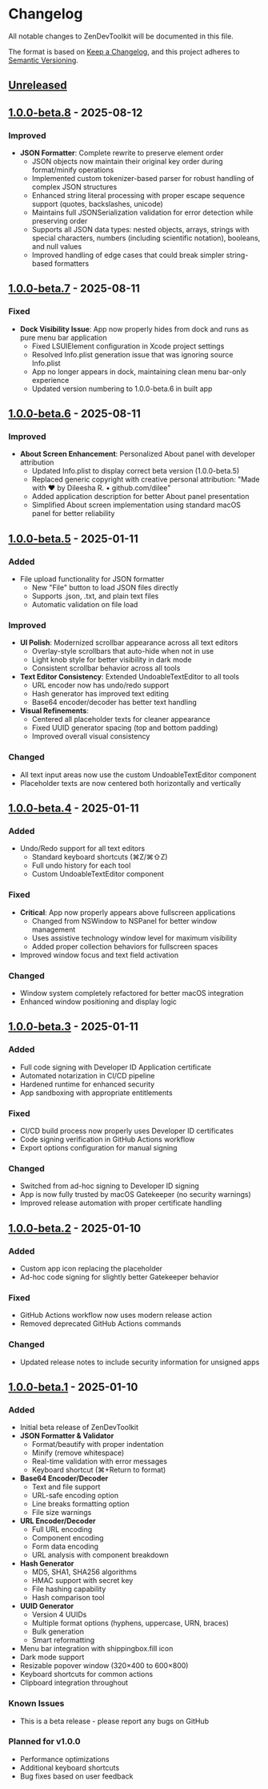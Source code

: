 # Changelog

All notable changes to ZenDevToolkit will be documented in this file.

The format is based on [Keep a Changelog](https://keepachangelog.com/en/1.0.0/),
and this project adheres to [Semantic Versioning](https://semver.org/spec/v2.0.0.html).

## [Unreleased]

## [1.0.0-beta.8] - 2025-08-12

### Improved
- **JSON Formatter**: Complete rewrite to preserve element order
  - JSON objects now maintain their original key order during format/minify operations  
  - Implemented custom tokenizer-based parser for robust handling of complex JSON structures
  - Enhanced string literal processing with proper escape sequence support (quotes, backslashes, unicode)
  - Maintains full JSONSerialization validation for error detection while preserving order
  - Supports all JSON data types: nested objects, arrays, strings with special characters, numbers (including scientific notation), booleans, and null values
  - Improved handling of edge cases that could break simpler string-based formatters

## [1.0.0-beta.7] - 2025-08-11

### Fixed
- **Dock Visibility Issue**: App now properly hides from dock and runs as pure menu bar application
  - Fixed LSUIElement configuration in Xcode project settings
  - Resolved Info.plist generation issue that was ignoring source Info.plist
  - App no longer appears in dock, maintaining clean menu bar-only experience
  - Updated version numbering to 1.0.0-beta.6 in built app

## [1.0.0-beta.6] - 2025-08-11

### Improved
- **About Screen Enhancement**: Personalized About panel with developer attribution
  - Updated Info.plist to display correct beta version (1.0.0-beta.5)
  - Replaced generic copyright with creative personal attribution: "Made with ❤️ by Dileesha R. • github.com/dilee"
  - Added application description for better About panel presentation
  - Simplified About screen implementation using standard macOS panel for better reliability

## [1.0.0-beta.5] - 2025-01-11

### Added
- File upload functionality for JSON formatter
  - New "File" button to load JSON files directly
  - Supports .json, .txt, and plain text files
  - Automatic validation on file load

### Improved
- **UI Polish**: Modernized scrollbar appearance across all text editors
  - Overlay-style scrollbars that auto-hide when not in use
  - Light knob style for better visibility in dark mode
  - Consistent scrollbar behavior across all tools
- **Text Editor Consistency**: Extended UndoableTextEditor to all tools
  - URL encoder now has undo/redo support
  - Hash generator has improved text editing
  - Base64 encoder/decoder has better text handling
- **Visual Refinements**:
  - Centered all placeholder texts for cleaner appearance
  - Fixed UUID generator spacing (top and bottom padding)
  - Improved overall visual consistency

### Changed
- All text input areas now use the custom UndoableTextEditor component
- Placeholder texts are now centered both horizontally and vertically

## [1.0.0-beta.4] - 2025-01-11

### Added
- Undo/Redo support for all text editors
  - Standard keyboard shortcuts (⌘Z/⌘⇧Z)
  - Full undo history for each tool
  - Custom UndoableTextEditor component

### Fixed
- **Critical**: App now properly appears above fullscreen applications
  - Changed from NSWindow to NSPanel for better window management
  - Uses assistive technology window level for maximum visibility
  - Added proper collection behaviors for fullscreen spaces
- Improved window focus and text field activation

### Changed
- Window system completely refactored for better macOS integration
- Enhanced window positioning and display logic

## [1.0.0-beta.3] - 2025-01-11

### Added
- Full code signing with Developer ID Application certificate
- Automated notarization in CI/CD pipeline
- Hardened runtime for enhanced security
- App sandboxing with appropriate entitlements

### Fixed
- CI/CD build process now properly uses Developer ID certificates
- Code signing verification in GitHub Actions workflow
- Export options configuration for manual signing

### Changed
- Switched from ad-hoc signing to Developer ID signing
- App is now fully trusted by macOS Gatekeeper (no security warnings)
- Improved release automation with proper certificate handling

## [1.0.0-beta.2] - 2025-01-10

### Added
- Custom app icon replacing the placeholder
- Ad-hoc code signing for slightly better Gatekeeper behavior

### Fixed
- GitHub Actions workflow now uses modern release action
- Removed deprecated GitHub Actions commands

### Changed
- Updated release notes to include security information for unsigned apps

## [1.0.0-beta.1] - 2025-01-10

### Added
- Initial beta release of ZenDevToolkit
- **JSON Formatter & Validator**
  - Format/beautify with proper indentation
  - Minify (remove whitespace)
  - Real-time validation with error messages
  - Keyboard shortcut (⌘+Return to format)
- **Base64 Encoder/Decoder**
  - Text and file support
  - URL-safe encoding option
  - Line breaks formatting option
  - File size warnings
- **URL Encoder/Decoder**
  - Full URL encoding
  - Component encoding
  - Form data encoding
  - URL analysis with component breakdown
- **Hash Generator**
  - MD5, SHA1, SHA256 algorithms
  - HMAC support with secret key
  - File hashing capability
  - Hash comparison tool
- **UUID Generator**
  - Version 4 UUIDs
  - Multiple format options (hyphens, uppercase, URN, braces)
  - Bulk generation
  - Smart reformatting
- Menu bar integration with shippingbox.fill icon
- Dark mode support
- Resizable popover window (320×400 to 600×800)
- Keyboard shortcuts for common actions
- Clipboard integration throughout

### Known Issues
- This is a beta release - please report any bugs on GitHub

### Planned for v1.0.0
- Performance optimizations
- Additional keyboard shortcuts
- Bug fixes based on user feedback

[Unreleased]: https://github.com/dilee/zen-dev-toolkit/compare/v1.0.0-beta.8...HEAD
[1.0.0-beta.8]: https://github.com/dilee/zen-dev-toolkit/compare/v1.0.0-beta.7...v1.0.0-beta.8
[1.0.0-beta.7]: https://github.com/dilee/zen-dev-toolkit/compare/v1.0.0-beta.6...v1.0.0-beta.7
[1.0.0-beta.6]: https://github.com/dilee/zen-dev-toolkit/compare/v1.0.0-beta.5...v1.0.0-beta.6
[1.0.0-beta.5]: https://github.com/dilee/zen-dev-toolkit/compare/v1.0.0-beta.4...v1.0.0-beta.5
[1.0.0-beta.4]: https://github.com/dilee/zen-dev-toolkit/compare/v1.0.0-beta.3...v1.0.0-beta.4
[1.0.0-beta.3]: https://github.com/dilee/zen-dev-toolkit/compare/v1.0.0-beta.2...v1.0.0-beta.3
[1.0.0-beta.2]: https://github.com/dilee/zen-dev-toolkit/compare/v1.0.0-beta.1...v1.0.0-beta.2
[1.0.0-beta.1]: https://github.com/dilee/zen-dev-toolkit/releases/tag/v1.0.0-beta.1